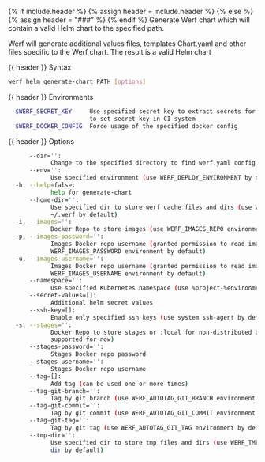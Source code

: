 {% if include.header %}
{% assign header = include.header %}
{% else %}
{% assign header = "###" %}
{% endif %}
Generate Werf chart which will contain a valid Helm chart to the specified path.

Werf will generate additional values files, templates Chart.yaml and other files specific to the 
Werf chart. The result is a valid Helm chart

{{ header }} Syntax

```bash
werf helm generate-chart PATH [options]
```

{{ header }} Environments

```bash
  $WERF_SECRET_KEY     Use specified secret key to extract secrets for the deploy; recommended way 
                       to set secret key in CI-system
  $WERF_DOCKER_CONFIG  Force usage of the specified docker config
```

{{ header }} Options

```bash
      --dir='':
            Change to the specified directory to find werf.yaml config
      --env='':
            Use specified environment (use WERF_DEPLOY_ENVIRONMENT by default)
  -h, --help=false:
            help for generate-chart
      --home-dir='':
            Use specified dir to store werf cache files and dirs (use WERF_HOME environment or 
            ~/.werf by default)
  -i, --images='':
            Docker Repo to store images (use WERF_IMAGES_REPO environment by default)
  -p, --images-password='':
            Images Docker repo username (granted permission to read images info, use 
            WERF_IMAGES_PASSWORD environment by default)
  -u, --images-username='':
            Images Docker repo username (granted permission to read images info, use 
            WERF_IMAGES_USERNAME environment by default)
      --namespace='':
            Use specified Kubernetes namespace (use %project-%environment template by default)
      --secret-values=[]:
            Additional helm secret values
      --ssh-key=[]:
            Enable only specified ssh keys (use system ssh-agent by default)
  -s, --stages='':
            Docker Repo to store stages or :local for non-distributed build (only :local is 
            supported for now)
      --stages-password='':
            Stages Docker repo password
      --stages-username='':
            Stages Docker repo username
      --tag=[]:
            Add tag (can be used one or more times)
      --tag-git-branch='':
            Tag by git branch (use WERF_AUTOTAG_GIT_BRANCH environment by default)
      --tag-git-commit='':
            Tag by git commit (use WERF_AUTOTAG_GIT_COMMIT environment by default)
      --tag-git-tag='':
            Tag by git tag (use WERF_AUTOTAG_GIT_TAG environment by default)
      --tmp-dir='':
            Use specified dir to store tmp files and dirs (use WERF_TMP environment or system tmp 
            dir by default)
```

